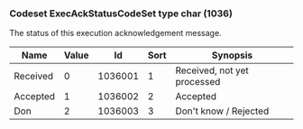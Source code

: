 ### Codeset ExecAckStatusCodeSet type char (1036)

The status of this execution acknowledgement message.

| Name     | Value | Id      | Sort | Synopsis                    |
|----------|-------|---------|------|-----------------------------|
| Received | 0     | 1036001 | 1    | Received, not yet processed |
| Accepted | 1     | 1036002 | 2    | Accepted                    |
| Don      | 2     | 1036003 | 3    | Don't know / Rejected       |

